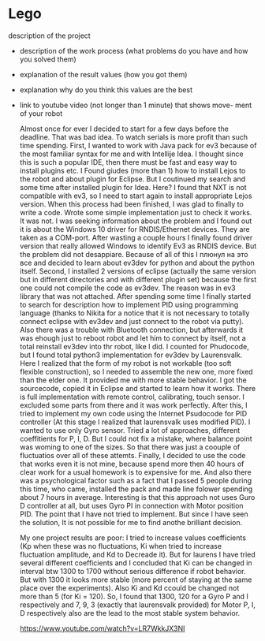 # Lego
description of the project
- description of the work process (what problems do you have and how
you solved them)
- explanation of the result values (how you got them)
- explanation why do you think this values are the best
- link to youtube video (not longer than 1 minute) that shows move-
ment of your robot

  Almost once for ever I decided to start for a few days before the deadline. That was bad idea. To watch serials is more profit than such time spending.
  First, I wanted to work with Java pack for ev3 because of the most familiar syntax for me and with Intellije Idea. I thought since this is such a popular IDE, then there must be fast and easy way to install plugins etc. I Found giudes (more than 1) how to install Lejos to the robot and about plugin for Eclipse. But I coutinued my search and some time after installed plugin for Idea. Here? I found that NXT is not compatible with ev3, so I need to start again to install appropriate Lejos version. When this process had been finished, I was glad to finally to write a code. Wrote some simple implementation just to check it works. It was not. I was seeking information about the problem and I found out it is about the Windows 10 driver for RNDIS/Ethernet devices. They are taken as a COM-port. After wasting a couple hours I finally found driver version that really allowed Windows to identify Ev3 as RNDIS device. But the problem did not desappiare. Because of all of this I плюнул на это все and decided to learn about ev3dev for python and about the python itself.
  Second, I installed 2 versions of eclipse (actually the same version but in different directories and with different plugin set) because the first one could not compile the code as ev3dev. The reason was in ev3 library that was not attached. After spending some time I finally started to search for description how to implement PID using programming language (thanks to Nikita for a notice that it is not necessary to totally connect eclipse with ev3dev and just connect to the robot via putty). Also there was a trouble with Bluetooth connection, but afterwards it was ehough just to reboot robot and let him to connect by itself, not a total reinstall ev3dev into thr robot, like I did. I counted for Phudocode, but I found total python3 implementation for ev3dev by Laurensvalk. Here I realized that the form of my robot is not workable (too soft flexible construction), so I needed to assemble the new one, more fixed than the elder one. It provided me with more stable behavior. I got the sourcecode, copied it in Eclipse and started to learn how it works. There is full implementation with remote control, calibrating, touch sensor. I excluded some parts from there and it was work perfectly.
  After this, I tried to implement my own code using the Internet Psudocode for PID controller (At this stage I realized that laurensvalk uses modified PID). I wanted to use only Gyro sensor. Tried a lot of approaches, different coeffitients for P, I, D. But I could not fix a mistake, where balance point was woming to one of the sizes. So that there was just a coouple of fluctuatios over all of these attemts.
  Finally, I decided to use the code that works even it is not mine, because spend more then 40 hours of clear work for a usual homework is to expensive for me. And also there was a psychological factor such as a fact that I passed 5 people during this time, who came, installed the pack and made line folower spending about 7 hours in average. Interesting is that this approach not uses Guro D controller at all, but uses Gyro PI in connection with Motor position PID. The point that I have not tried to implement. But since I have seen the solution, It is not possible for me to find anothe brilliant decision.
  
  My one project results are poor: I tried to increase values coefficients (Kp when these was no fluctuations, Ki when tried to increase fluctuation amplitude, and Kd to Decreade it). But for laurens I have tried several different coefficients and I concluded that Ki can be changed in interval btw 1300 to 1700 without serious difference if robot behavior. But with 1300 it looks more stable (more percent of staying at the same place over the experiments). Also Ki and Kd ccould be changed not more than 5 (for Ki = 120).
  So, I found that 1300, 120 for a Gyro P and I respectively and 7, 9, 3 (exactly that laurensvalk provided) for Motor P, I, D respectively also are the lead to the most stable system behavior.
  
  https://www.youtube.com/watch?v=LR7WkkJX3NI
